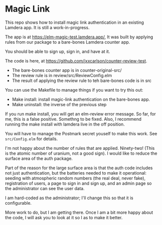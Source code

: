  # Magic Link

This repo shows how to install magic link authentication in an existing Lamdera app.
It is still a work-in-progress.

The app is at https://elm-magic-test.lamdera.app/, It was built by applying rules 
from our package to a bare-bones Lamdera counter app.

You should be able to sign up, sign in, and have at it.

The code is here, at https://github.com/jxxcarlson/counter-review-test.

- The bare-bones counter app is in counter-original-src/
- The review rule is in review/src/ReviewConfig.elm
- The result of applying the review rule to teh bare-bones code is in src

You can use the Makefile to manage things if you want to try this out:

- Make install: install magic-link authentication on the bare-bones app.
- Make uninstall: the inverse of the previous step

If you run make install, you will get an elm-review error message.  So far,
for me, this is a false positive.  Somethng to be fixed.  Also, I recommend
running the make install with lamdera live in the off position.

You will have to manage the Postmark secret youself to make this work.
See `src/Config.elm` for details.

I'm not happy about the number of rules that are applied.  Ninety-two! (This is the atomic number of uranium, not a good sign).  I would like to reduce the surface area of the auth package.

Part of the reason for the large surface area is that the auth code includes not just authentication, but the batteries needed to make it operational: seeding with atmospheric random numbers (the real deal, never fake), registration of users, a page to sign in and sign up, and an admin page so the administrator can see the user data.

I am hard-coded as the administrator; I'll change this so that it is configurable.

More work to do, but I am getting there.  Once I am a bit more happy about the
code, I will ask you to look at it so I as to make it better.


